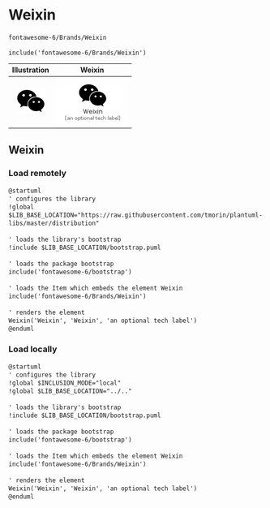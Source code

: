 # Weixin


```text
fontawesome-6/Brands/Weixin
```

```text
include('fontawesome-6/Brands/Weixin')
```



| Illustration | Weixin |
| :---: | :---: |
| ![illustration for Illustration](../../fontawesome-6/Brands/Weixin.png) | ![illustration for Weixin](../../fontawesome-6/Brands/Weixin.Local.png) |




## Weixin

### Load remotely
```plantuml
@startuml
' configures the library
!global $LIB_BASE_LOCATION="https://raw.githubusercontent.com/tmorin/plantuml-libs/master/distribution"

' loads the library's bootstrap
!include $LIB_BASE_LOCATION/bootstrap.puml

' loads the package bootstrap
include('fontawesome-6/bootstrap')

' loads the Item which embeds the element Weixin
include('fontawesome-6/Brands/Weixin')

' renders the element
Weixin('Weixin', 'Weixin', 'an optional tech label')
@enduml
```

### Load locally
```plantuml
@startuml
' configures the library
!global $INCLUSION_MODE="local"
!global $LIB_BASE_LOCATION="../.."

' loads the library's bootstrap
!include $LIB_BASE_LOCATION/bootstrap.puml

' loads the package bootstrap
include('fontawesome-6/bootstrap')

' loads the Item which embeds the element Weixin
include('fontawesome-6/Brands/Weixin')

' renders the element
Weixin('Weixin', 'Weixin', 'an optional tech label')
@enduml
```

